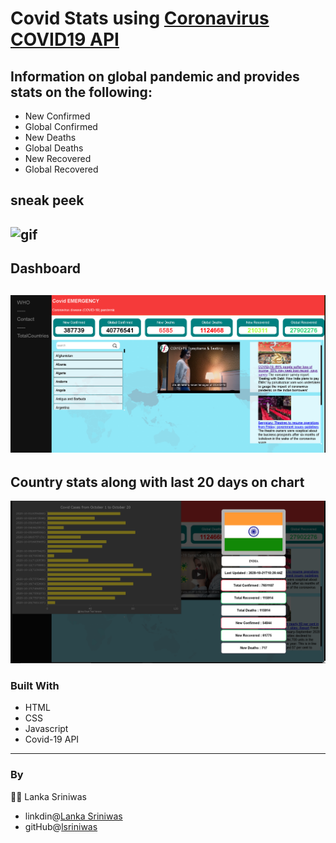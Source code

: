 # Covid Stats using [Coronavirus COVID19 API](https://documenter.getpostman.com/view/10808728/SzS8rjbc#9739c95f-ef1d-489b-97a9-0a6dfe2f74d8)


## Information on global pandemic and provides stats on the following:
- New Confirmed
- Global Confirmed
- New Deaths
- Global Deaths
- New Recovered
- Global Recovered
## sneak peek
![gif](./images/gitdata.gif)
---
## Dashboard
![screenshot](./images/module3Dash.png)
---
## Country stats along with last 20 days on chart
![screenshot](./images/countryDetails.png)
### Built With
- HTML
- CSS
- Javascript
- Covid-19 API
---
### By
👨‍💻 Lanka Sriniwas 
- linkdin@[Lanka Sriniwas](https://www.linkedin.com/in/lanka-sriniwas-111058193/) 
- gitHub@[lsriniwas](https://github.com/lsriniwas)


